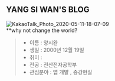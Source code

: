 ## YANG SI WAN'S BLOG ##   
![KakaoTalk_Photo_2020-05-11-18-07-09](https://user-images.githubusercontent.com/60932227/81544405-72efc780-93b2-11ea-947c-24f0012d7d7e.jpeg)    
**why not change the world?

> * 이름 : 양시완
> * 생일 : 2000년 12월 19일
> * 취미 : 
> * 전공 : 전산전자공학부
> * 관심분야 : 앱 개발 , 증강현실
